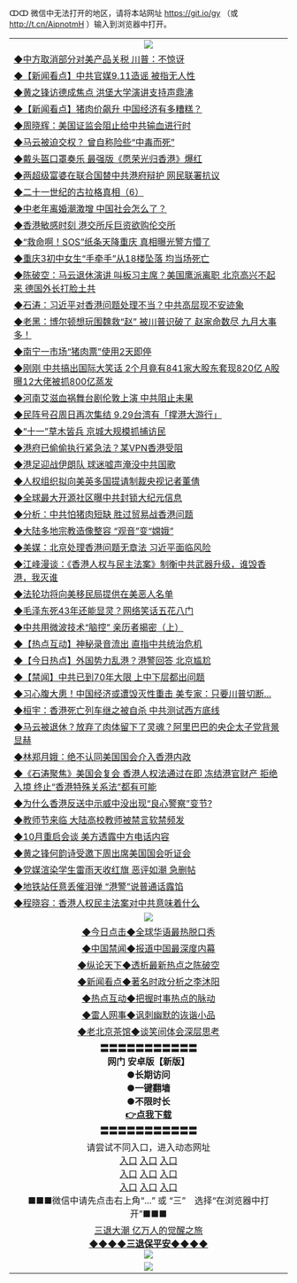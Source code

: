 ↀↀ 微信中无法打开的地区，请将本站网址 https://git.io/gy （或 http://t.cn/AipnotmH ）输入到浏览器中打开。 

<table>
   <tr>
    <td align=center><img src="https://github.com/gyhhx/image-upload/blob/master/20190822-2.jpg" /></td>
  </tr>
    <tr>
<td align=left>
<a href="https://tru28th.xwood.fun/oo.aspx?name=c1073013&key=nqynnipsxfbxcbni&from=gy">◆中方取消部分对美产品关税 川普：不惊讶</a><br/></td>
  </tr>
  <tr>
<td align=left>
<a href="https://tru28th.xwood.fun/oo.aspx?name=c1072998&key=nqynnipsxfbxcbni&from=gy">◆【新闻看点】中共官媒9.11造谣 被指无人性</a><br/></td>
 </tr>
  <tr>
<td align=left>
<a href="https://tru28th.xwood.fun/oo.aspx?name=c1073014&key=nqynnipsxfbxcbni&from=gy">◆黄之锋访德成焦点 洪堡大学演讲支持声鼎沸</a><br/></td>
 </tr>
   <tr>
<td align=left>
<a href="https://tru28th.xwood.fun/oo.aspx?name=c1073025&key=nqynnipsxfbxcbni&from=gy">◆【新闻看点】猪肉价飙升 中国经济有多糟糕？</a><br/></td>
   </tr> 
  <tr>
<td align=left>
<a href="https://tru28th.xwood.fun/oo.aspx?name=c1073057&key=nqynnipsxfbxcbni&from=gy">◆周晓辉：美国证监会阻止给中共输血进行时</a><br/></td>
  </tr> 
 <tr>
<td align=left>
<a href="https://tru28th.xwood.fun/oo.aspx?name=c1072994&key=nqynnipsxfbxcbni&from=gy">◆马云被迫交权？ 曾自称险些“中毒而死”</a><br/>
</td>
   </tr>
 <tr>
<td align=left>
<a href="https://tru28th.xwood.fun/oo.aspx?name=http://cn.epochtimes.com/gb/19/9/11/n11515022.htm&key=nqynnipsxfbxcbni&from=gy">◆戴头盔口罩奏乐 最强版《愿荣光归香港》爆红</a><br/></td>
  </tr>
  <tr>
<td align=left>
<a href="https://tru28th.xwood.fun/oo.aspx?name=http://www.soundofhope.org/gb/2019/09/11/n3174870.html&key=nqynnipsxfbxcbni&from=gy">◆两超级富婆在联合国替中共港府辩护 网民联署抗议</a><br/></td>
 </tr>
   <tr>
<td align=left>
<a href="https://tru28th.xwood.fun/oo.aspx?name=c1071998_1_1&key=nqynnipsxfbxcbni&from=gy">◆二十一世纪的古拉格真相（6）</a><br/></td>
   </tr>
 <tr>
<td align=left>
<a href="https://tru28th.xwood.fun/oo.aspx?name=c1072542&key=nqynnipsxfbxcbni&from=gy">◆中老年离婚潮激增 中国社会怎么了？</a><br/></td>
  </tr>
  <tr>
<td align=left>
<a href="https://tru28th.xwood.fun/oo.aspx?name=http://cn.ntdtv.com/gb/2019/09/11/a102662816.html&key=nqynnipsxfbxcbni&from=gy">◆香港敏感时刻 港交所斥巨资欲购伦交所</a><br/></td>
 </tr>
  <tr>
<td align=left>
<a href="https://tru28th.xwood.fun/oo.aspx?name=c1072921&key=nqynnipsxfbxcbni&from=gy">◆“救命啊！SOS”纸条天降重庆 真相曝光警方懵了</a><br/></td>
 </tr>
   <tr>
<td align=left>
<a href="https://tru28th.xwood.fun/oo.aspx?name=c1072908&key=nqynnipsxfbxcbni&from=gy">◆重庆3初中女生“手牵手”从18楼坠落 均当场死亡</a><br/></td>
   </tr> 
  <tr>
<td align=left>
<a href="https://tru28th.xwood.fun/oo.aspx?name=c1072983&key=nqynnipsxfbxcbni&from=gy">◆陈破空：马云退休演讲 叫板习主席？美国鹰派离职 北京高兴不起来 德国外长打脸土共</a><br/></td>
  </tr> 
 <tr>
<td align=left>
<a href="https://tru28th.xwood.fun/oo.aspx?name=c1073029&key=nqynnipsxfbxcbni&from=gy">◆石涛：习近平对香港问题处理不当？中共高层现不安迹象</a><br/>
</td>
   </tr>
 <tr>
<td align=left>
<a href="https://tru28th.xwood.fun/oo.aspx?name=c1073077&key=nqynnipsxfbxcbni&from=gy">◆老黑：博尔顿想玩围魏救“赵” 被川普识破了 赵家命数尽 九月大事多！</a><br/>
</td>
   </tr>
 <tr>
<td align=left>
<a href="https://tru28th.xwood.fun/oo.aspx?name=c1073027&key=nqynnipsxfbxcbni&from=gy">◆南宁一市场“猪肉票”使用2天即停</a><br/></td>
  </tr>
  <tr>
<td align=left>
<a href="https://tru28th.xwood.fun/oo.aspx?name=c1072973&key=nqynnipsxfbxcbni&from=gy">◆刚刚 中共搞出国际大笑话 2个月竟有841家大股东套现820亿 A股曝12大佬被抓800亿蒸发</a><br/></td>
 </tr>
   <tr>
<td align=left>
<a href="https://tru28th.xwood.fun/oo.aspx?name=c1073049&key=nqynnipsxfbxcbni&from=gy">◆河南艾滋血祸舞台剧伦敦上演 中共阻止未果</a><br/>
</td>
   </tr>
 <tr>
<td align=left>
<a href="https://tru28th.xwood.fun/oo.aspx?name=c1073044&key=nqynnipsxfbxcbni&from=gy">◆民阵号召周日再次集结 9.29台湾有「撑港大游行」</a><br/>
</td>
</tr> 
<tr>
<td align=left>
<a href="https://tru28th.xwood.fun/oo.aspx?name=c1073047&key=nqynnipsxfbxcbni&from=gy">◆“十一”草木皆兵 京城大规模抓捕访民</a><br/>
</td>       
</tr> 
 <tr>
<td align=left>
<a href="https://tru28th.xwood.fun/oo.aspx?name=c1072645&key=nqynnipsxfbxcbni&from=gy">◆港府已偷偷执行紧急法？某VPN香港受阻</a><br/></td>
  </tr>
  <tr>
<td align=left>
<a href="https://tru28th.xwood.fun/oo.aspx?name=http://cn.epochtimes.com/gb/19/9/10/n11512671.htm&key=nqynnipsxfbxcbni&from=gy">◆港足迎战伊朗队 球迷嘘声淹没中共国歌</a><br/></td>
 </tr>
  <tr>
<td align=left>
<a href="https://tru28th.xwood.fun/oo.aspx?name=c1072684&key=nqynnipsxfbxcbni&from=gy">◆人权组织拟向美英多国提请制裁央视记者董倩</a><br/></td>
 </tr>
   <tr>
<td align=left>
<a href="https://tru28th.xwood.fun/oo.aspx?name=c1072485&key=nqynnipsxfbxcbni&from=gy">◆全球最大开源社区曝中共封锁大纪元信息</a><br/></td>
   </tr> 
  <tr>
<td align=left>
<a href="https://tru28th.xwood.fun/oo.aspx?name=c1072622&key=nqynnipsxfbxcbni&from=gy">◆分析：中共怕猪肉短缺 胜过贸易战香港问题</a><br/></td>
  </tr> 
 <tr>
<td align=left>
<a href="https://tru28th.xwood.fun/oo.aspx?name=c1072716&key=nqynnipsxfbxcbni&from=gy">◆大陆多地宗教造像整容 “观音”变“嫦娥”</a><br/>
</td>
   </tr>
 <tr>
<td align=left>
<a href="https://tru28th.xwood.fun/oo.aspx?name=c1072454&key=nqynnipsxfbxcbni&from=gy">◆美媒：北京处理香港问题无章法 习近平面临风险</a><br/></td>
  </tr>
  <tr>
<td align=left>
<a href="https://tru28th.xwood.fun/oo.aspx?name=http://www.soundofhope.org/gb/2019/09/09/n3169482.html&key=nqynnipsxfbxcbni&from=gy">◆江峰漫谈：《香港人权与民主法案》制衡中共武器升级，谁毁香港，我灭谁</a><br/></td>
 </tr>
   <tr>
<td align=left>
<a href="https://tru28th.xwood.fun/oo.aspx?name=c816702_6_1&key=nqynnipsxfbxcbni&from=gy">◆法轮功将向美移民局提供在美恶人名单</a><br/></td>
   </tr>
 <tr>
<td align=left>
<a href="https://tru28th.xwood.fun/oo.aspx?name=c816833_3_362&key=nqynnipsxfbxcbni&from=gy">◆毛泽东死43年还能显灵？网络笑话五花八门</a><br/></td>
  </tr>
  <tr>
<td align=left>
<a href="https://tru28th.xwood.fun/oo.aspx?name=c1072540&key=nqynnipsxfbxcbni&from=gy">◆中共用微波技术“脑控” 亲历者揭密（上）</a><br/></td>
 </tr>
  <tr>
<td align=left>
<a href="https://tru28th.xwood.fun/oo.aspx?name=c1072662&key=nqynnipsxfbxcbni&from=gy">◆【热点互动】神秘录音流出 直指中共统治危机</a><br/></td>
 </tr>
   <tr>
<td align=left>
<a href="https://tru28th.xwood.fun/oo.aspx?name=c1072672&key=nqynnipsxfbxcbni&from=gy">◆【今日热点】外国势力乱港？港警回答 北京尴尬</a><br/></td>
   </tr> 
  <tr>
<td align=left>
<a href="https://tru28th.xwood.fun/oo.aspx?name=c1072714&key=nqynnipsxfbxcbni&from=gy">◆【禁闻】中共已到70年大限 上中下层都出问题</a><br/></td>
  </tr> 
 <tr>
<td align=left>
<a href="https://tru28th.xwood.fun/oo.aspx?name=c1072668&key=nqynnipsxfbxcbni&from=gy">◆习心腹大患！中国经济或遭毁灭性重击 美专家：只要川普切断...</a><br/>
</td>
   </tr>
 <tr>
<td align=left>
<a href="https://tru28th.xwood.fun/oo.aspx?name=c1072715&key=nqynnipsxfbxcbni&from=gy">◆桓宇：香港死亡列车继之被自杀 中共测试西方底线</a><br/>
</td>
   </tr>
 <tr>
<td align=left>
<a href="https://tru28th.xwood.fun/oo.aspx?name=c1072649&key=nqynnipsxfbxcbni&from=gy">◆马云被退休？放弃了肉体留下了灵魂？阿里巴巴的央企太子党背景显赫</a><br/></td>
  </tr>
  <tr>
<td align=left>
<a href="https://tru28th.xwood.fun/oo.aspx?name=c1072702&key=nqynnipsxfbxcbni&from=gy">◆林郑月娥：绝不认同美国国会介入香港内政</a><br/></td>
 </tr>
   <tr>
<td align=left>
<a href="https://tru28th.xwood.fun/oo.aspx?name=c1072658&key=nqynnipsxfbxcbni&from=gy">◆《石涛聚焦》美国会复会 香港人权法通过在即 冻结港官财产 拒绝入境 终止“香港特殊关系法”都有可能</a><br/>
</td>
   </tr>
 <tr>
<td align=left>
<a href="https://tru28th.xwood.fun/oo.aspx?name=c1072641&key=nqynnipsxfbxcbni&from=gy">◆为什么香港反送中示威中没出现“良心警察”变节?</a><br/>
</td>
</tr> 
<tr>
<td align=left>
<a href="https://tru28th.xwood.fun/oo.aspx?name=c1072679&key=nqynnipsxfbxcbni&from=gy">◆教师节来临 大陆高校教师被禁言软禁频发</a><br/>
</td>       
</tr> 
   <tr>
<td align=left>
<a href="https://tru28th.xwood.fun/oo.aspx?name=c1072285&key=nqynnipsxfbxcbni&from=gy">◆10月重启会谈 美方透露中方电话内容</a><br/></td>
  </tr>
  <tr>
<td align=left>
<a href="https://tru28th.xwood.fun/oo.aspx?name=c1072204&key=nqynnipsxfbxcbni&from=gy">◆黄之锋何韵诗受邀下周出席美国国会听证会</a><br/></td>
 </tr>
  <tr>
<td align=left>
<a href="https://tru28th.xwood.fun/oo.aspx?name=c1072317&key=nqynnipsxfbxcbni&from=gy">◆党媒渲染学生雷雨天收红旗 恶评如潮 急删帖</a><br/></td>
 </tr>
   <tr>
<td align=left>
<a href="https://tru28th.xwood.fun/oo.aspx?name=c1072187&key=nqynnipsxfbxcbni&from=gy">◆地铁站任意丢催泪弹 “港警”说普通话露馅</a><br/></td>
   </tr> 
  <tr>
<td align=left>
<a href="https://tru28th.xwood.fun/oo.aspx?name=c1072203&key=nqynnipsxfbxcbni&from=gy">◆程晓容：香港人权民主法案对中共意味着什么</a><br/></td>
  </tr> 
   <tr>
    <td align=center><img src="https://github.com/gyhhx/image-upload/blob/master/ogate-c.JPG" /></td>
  </tr>
   <tr>
   <td align=center> 
<a href="https://tru28th.xwood.fun/oo.aspx?name=c816850&key=nqynnipsxfbxcbni&from=gy&tag=9877">◆今日点击◆全球华语最热脱口秀</a><br/>
    </td>
  </tr>
  <tr>
  <td align=center>
<a href="https://tru28th.xwood.fun/oo.aspx?name=c816860&key=nqynnipsxfbxcbni&from=gy&tag=99733110">◆中国禁闻◆报道中国最深度内幕</a><br/>
   </tr>
  <tr>
     <td align=center>
<a href="https://tru28th.xwood.fun/oo.aspx?name=c816855&key=nqynnipsxfbxcbni&from=gy&tag=997110">◆纵论天下◆透析最新热点之陈破空</a><br/>
   </tr>
   <tr>
      <td align=center>
<a href="https://tru28th.xwood.fun/oo.aspx?name=c838308&key=nqynnipsxfbxcbni&from=gy&tag=9973110">◆新闻看点◆著名时政分析之李沐阳</a><br/>
   </tr>
   <tr>
     <td align=center>
<a href="https://tru28th.xwood.fun/oo.aspx?name=c816852&key=nqynnipsxfbxcbni&from=gy&tag=9733110">◆热点互动◆把握时事热点的脉动</a><br/>
   </tr>
   <tr>
      <td align=center>
<a href="https://tru28th.xwood.fun/oo.aspx?name=c816694&key=nqynnipsxfbxcbni&from=gy&tag=93310">◆雷人网事◆讽刺幽默的诙谐小品</a><br/>
   </tr>
   <tr>
    <td align=center>
<a href="https://tru28th.xwood.fun/oo.aspx?name=c816650&key=nqynnipsxfbxcbni&from=gy&tag=9973110">◆老北京茶馆◆谈笑间体会深层思考</a><br/>
   </tr>
  <tr>
    <td align=center>
 <b>〓〓〓〓〓〓〓〓〓〓〓<br/>网门 安卓版【新版】<br/> ●长期访问<br/> ●一键翻墙<br/>  ●不限时长<br/> 
 <a href="https://share.weiyun.com/5f7q4FC">👉<b>点我下载</a><br/>〓〓〓〓〓〓〓〓〓〓〓<br/>
    </td>
    </tr>
   <tr>
    <td align=center>请尝试不同入口，进入动态网址<br/>
      <a href="https://s3.us-east-2.amazonaws.com/ogateo/show.htm">入口</a>
      <a href="https://s3.ca-central-1.amazonaws.com/ogatec/show.htm">入口</a>
      <a href="https://s3.ap-southeast-2.amazonaws.com/ogatey/show.htm">入口</a><br/>
      <a href="https://s3.ap-northeast-2.amazonaws.com/ogates/show.htm">入口</a>
      <a href="https://s3.eu-central-1.amazonaws.com/ogatef/show.htm">入口</a>
      <a href="https://s3.ap-south-1.amazonaws.com/ogatem/show.htm">入口</a><br/>
      <a href="https://s3-us-west-1.amazonaws.com/ogaten/show.htm">入口</a>
      <a href="https://s3.eu-west-2.amazonaws.com/ogatel/show.htm">入口</a>
      <a href="https://s3.ap-northeast-1.amazonaws.com/ogatet/show.htm">入口</a><br/>
      ■■■微信中请先点击右上角“...” 或 “三”　选择“在浏览器中打开”■■■<b><br/>
    </td>
  </tr>
  <tr>  
  <td align=center>
  <a href="https://tru28th.xwood.fun/oo.aspx?name=c894205&key=nqynnipsxfbxcbni&from=gy&tag=9973110">三退大潮 亿万人的觉醒之旅</a><br/>
      <a href="https://tru28th.xwood.fun/oo.aspx?name=ogQuit.aspx&key=nqynnipsxfbxcbni&from=gy"><b>◆◆◆◆三退保平安◆◆◆◆<br/></a>
      <img src="https://github.com/gyhhx/image-upload/blob/master/3t.jpg" /><br/>
      </td>
  </tr>
   <tr>
    <td align=center><img src="https://raw.githubusercontent.com/oGate2/Up/master/oGate_640.jpg"/></td>
  </tr>
</table>


